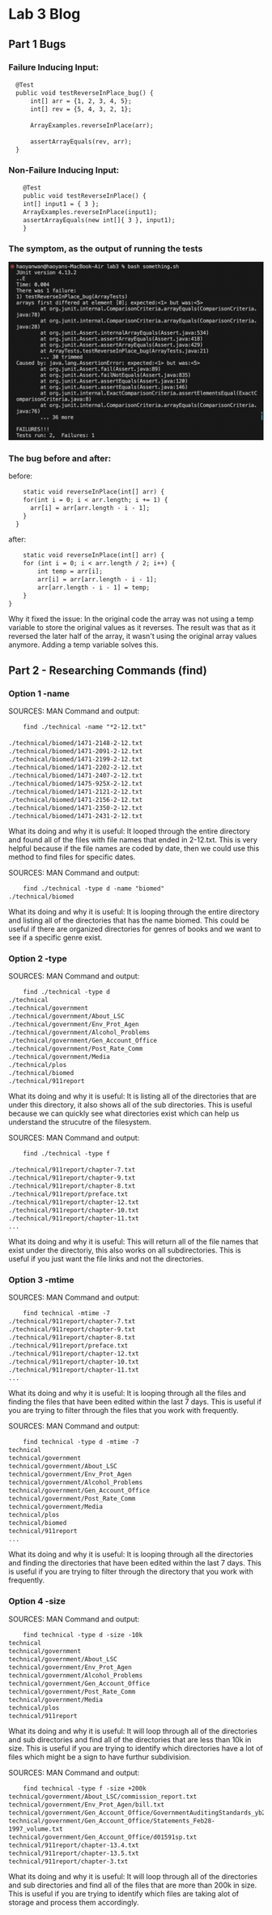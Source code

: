 # Lab 3 Blog

## Part 1 Bugs

### Failure Inducing Input:
```
  @Test
  public void testReverseInPlace_bug() {
      int[] arr = {1, 2, 3, 4, 5};
      int[] rev = {5, 4, 3, 2, 1};
      
      ArrayExamples.reverseInPlace(arr);
      
      assertArrayEquals(rev, arr);
  }
```

### Non-Failure Inducing Input:
```
    @Test 
	public void testReverseInPlace() {
    int[] input1 = { 3 };
    ArrayExamples.reverseInPlace(input1);
    assertArrayEquals(new int[]{ 3 }, input1);
	}
```

### The symptom, as the output of running the tests
 ![Image](symptoms.png)


### The bug before and after:
before:
```
    static void reverseInPlace(int[] arr) {
    for(int i = 0; i < arr.length; i += 1) {
      arr[i] = arr[arr.length - i - 1];
    }
  }
```
after:
```
    static void reverseInPlace(int[] arr) {
    for (int i = 0; i < arr.length / 2; i++) {
        int temp = arr[i];
        arr[i] = arr[arr.length - i - 1];
        arr[arr.length - i - 1] = temp;
    }
}
```

Why it fixed the issue:
    In the original code the array was not using a temp variable to store the original values as it reverses. The result was that as it reversed the later half of the array, it wasn't using the original array values anymore. Adding a temp variable solves this.

## Part 2 - Researching Commands (find)

### Option 1 -name
SOURCES: MAN 
Command and output:
```
    find ./technical -name "*2-12.txt"

./technical/biomed/1471-2148-2-12.txt
./technical/biomed/1471-2091-2-12.txt
./technical/biomed/1471-2199-2-12.txt
./technical/biomed/1471-2202-2-12.txt
./technical/biomed/1471-2407-2-12.txt
./technical/biomed/1475-925X-2-12.txt
./technical/biomed/1471-2121-2-12.txt
./technical/biomed/1471-2156-2-12.txt
./technical/biomed/1471-2350-2-12.txt
./technical/biomed/1471-2431-2-12.txt
```

What its doing and why it is useful:
It looped through the entire directory and found all of the files with file names that ended in 2-12.txt. This is very helpful because if the file names are coded by date, then we could use this method to find files for specific dates.

SOURCES: MAN 
Command and output:
```
    find ./technical -type d -name "biomed"
./technical/biomed
```

What its doing and why it is useful:
It is looping through the entire directory and listing all of the directories that has the name biomed. This could be useful if there are organized directories for genres of books and we want to see if a specific genre exist. 

### Option 2 -type
SOURCES: MAN 
Command and output:
```
    find ./technical -type d
./technical
./technical/government
./technical/government/About_LSC
./technical/government/Env_Prot_Agen
./technical/government/Alcohol_Problems
./technical/government/Gen_Account_Office
./technical/government/Post_Rate_Comm
./technical/government/Media
./technical/plos
./technical/biomed
./technical/911report
```

What its doing and why it is useful:
It is listing all of the directories that are under this directory, it also shows all of the sub directories. This is useful because we can quickly see what directories exist which can help us understand the strucutre of the filesystem. 

SOURCES: MAN 
Command and output:
```
    find ./technical -type f

./technical/911report/chapter-7.txt
./technical/911report/chapter-9.txt
./technical/911report/chapter-8.txt
./technical/911report/preface.txt
./technical/911report/chapter-12.txt
./technical/911report/chapter-10.txt
./technical/911report/chapter-11.txt
...
```

What its doing and why it is useful:
This will return all of the file names that exist under the directoriy, this also works on all subdirectories. This is useful if you just want the file links and not the directories.

### Option 3 -mtime 
SOURCES: MAN 
Command and output:
```
    find technical -mtime -7
./technical/911report/chapter-7.txt
./technical/911report/chapter-9.txt
./technical/911report/chapter-8.txt
./technical/911report/preface.txt
./technical/911report/chapter-12.txt
./technical/911report/chapter-10.txt
./technical/911report/chapter-11.txt
...
```

What its doing and why it is useful:
It is looping through all the files and finding the files that have been edited within the last 7 days. This is useful if you are trying to filter through the files that you work with frequently.

SOURCES: MAN 
Command and output:
```
    find technical -type d -mtime -7
technical
technical/government
technical/government/About_LSC
technical/government/Env_Prot_Agen
technical/government/Alcohol_Problems
technical/government/Gen_Account_Office
technical/government/Post_Rate_Comm
technical/government/Media
technical/plos
technical/biomed
technical/911report
...
```

What its doing and why it is useful:
It is looping through all the directories and finding the directories that have been edited within the last 7 days. This is useful if you are trying to filter through the directory that you work with frequently.

### Option 4 -size
SOURCES: MAN 
Command and output:
```
    find technical -type d -size -10k 
technical
technical/government
technical/government/About_LSC
technical/government/Env_Prot_Agen
technical/government/Alcohol_Problems
technical/government/Gen_Account_Office
technical/government/Post_Rate_Comm
technical/government/Media
technical/plos
technical/911report
```

What its doing and why it is useful:
It will loop through all of the directories and sub directories and find all of the directories that are less than 10k in size. This is useful if you are trying to identify which directories have a lot of files which might be a sign to have furthur subdivision. 

SOURCES: MAN 
Command and output:
```
    find technical -type f -size +200k 
technical/government/About_LSC/commission_report.txt
technical/government/Env_Prot_Agen/bill.txt
technical/government/Gen_Account_Office/GovernmentAuditingStandards_yb2002ed.txt
technical/government/Gen_Account_Office/Statements_Feb28-1997_volume.txt
technical/government/Gen_Account_Office/d01591sp.txt
technical/911report/chapter-13.4.txt
technical/911report/chapter-13.5.txt
technical/911report/chapter-3.txt
```

What its doing and why it is useful:
It will loop through all of the directories and sub directories and find all of the files that are more than 200k in size. This is useful if you are trying to identify which files are taking alot of storage and process them accordingly. 


